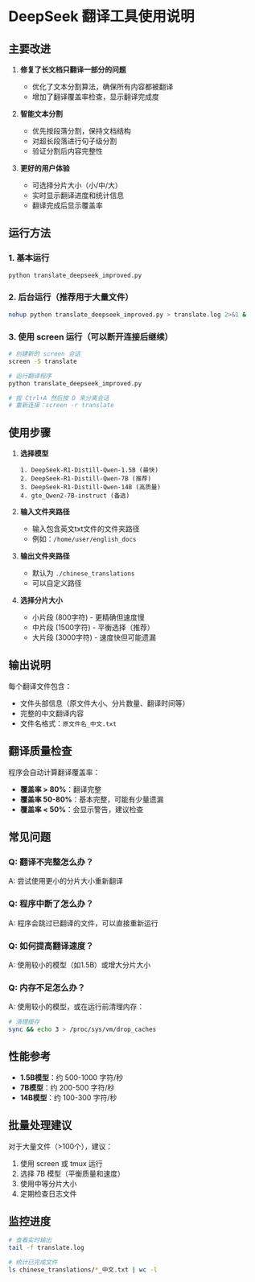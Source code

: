 # DeepSeek 翻译工具使用说明

## 主要改进

1. **修复了长文档只翻译一部分的问题**
   - 优化了文本分割算法，确保所有内容都被翻译
   - 增加了翻译覆盖率检查，显示翻译完成度

2. **智能文本分割**
   - 优先按段落分割，保持文档结构
   - 对超长段落进行句子级分割
   - 验证分割后内容完整性

3. **更好的用户体验**
   - 可选择分片大小（小/中/大）
   - 实时显示翻译进度和统计信息
   - 翻译完成后显示覆盖率

## 运行方法

### 1. 基本运行
```bash
python translate_deepseek_improved.py
```

### 2. 后台运行（推荐用于大量文件）
```bash
nohup python translate_deepseek_improved.py > translate.log 2>&1 &
```

### 3. 使用 screen 运行（可以断开连接后继续）
```bash
# 创建新的 screen 会话
screen -S translate

# 运行翻译程序
python translate_deepseek_improved.py

# 按 Ctrl+A 然后按 D 来分离会话
# 重新连接：screen -r translate
```

## 使用步骤

1. **选择模型**
   ```
   1. DeepSeek-R1-Distill-Qwen-1.5B (最快)
   2. DeepSeek-R1-Distill-Qwen-7B (推荐)
   3. DeepSeek-R1-Distill-Qwen-14B (高质量)
   4. gte_Qwen2-7B-instruct (备选)
   ```

2. **输入文件夹路径**
   - 输入包含英文txt文件的文件夹路径
   - 例如：`/home/user/english_docs`

3. **输出文件夹路径**
   - 默认为 `./chinese_translations`
   - 可以自定义路径

4. **选择分片大小**
   - 小片段 (800字符) - 更精确但速度慢
   - 中片段 (1500字符) - 平衡选择（推荐）
   - 大片段 (3000字符) - 速度快但可能遗漏

## 输出说明

每个翻译文件包含：
- 文件头部信息（原文件大小、分片数量、翻译时间等）
- 完整的中文翻译内容
- 文件名格式：`原文件名_中文.txt`

## 翻译质量检查

程序会自动计算翻译覆盖率：
- **覆盖率 > 80%**：翻译完整
- **覆盖率 50-80%**：基本完整，可能有少量遗漏
- **覆盖率 < 50%**：会显示警告，建议检查

## 常见问题

### Q: 翻译不完整怎么办？
A: 尝试使用更小的分片大小重新翻译

### Q: 程序中断了怎么办？
A: 程序会跳过已翻译的文件，可以直接重新运行

### Q: 如何提高翻译速度？
A: 使用较小的模型（如1.5B）或增大分片大小

### Q: 内存不足怎么办？
A: 使用较小的模型，或在运行前清理内存：
```bash
# 清理缓存
sync && echo 3 > /proc/sys/vm/drop_caches
```

## 性能参考

- **1.5B模型**：约 500-1000 字符/秒
- **7B模型**：约 200-500 字符/秒
- **14B模型**：约 100-300 字符/秒

## 批量处理建议

对于大量文件（>100个），建议：
1. 使用 screen 或 tmux 运行
2. 选择 7B 模型（平衡质量和速度）
3. 使用中等分片大小
4. 定期检查日志文件

## 监控进度

```bash
# 查看实时输出
tail -f translate.log

# 统计已完成文件
ls chinese_translations/*_中文.txt | wc -l
```